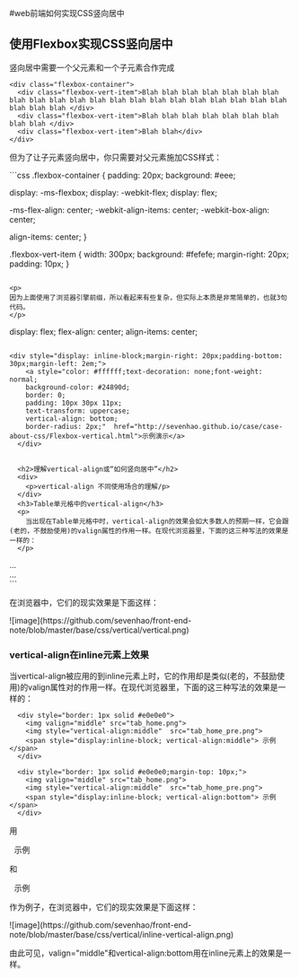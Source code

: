 #web前端如何实现CSS竖向居中

<h2>
  使用Flexbox实现CSS竖向居中
</h2>
<div>
  <p>竖向居中需要一个父元素和一个子元素合作完成</p>
</div>

```
<div class="flexbox-container">
  <div class="flexbox-vert-item">Blah blah blah blah blah blah blah blah blah blah blah blah blah blah blah blah blah blah blah blah blah blah blah blah </div>
  <div class="flexbox-vert-item">Blah blah blah blah blah blah blah blah blah </div>
  <div class="flexbox-vert-item">Blah blah</div>
</div>
```

 <p>但为了让子元素竖向居中，你只需要对父元素施加CSS样式：</p>
```css
.flexbox-container {
  padding: 20px;
  background: #eee;

  display: -ms-flexbox;
  display: -webkit-flex;
  display: flex;

  -ms-flex-align: center;
  -webkit-align-items: center;
  -webkit-box-align: center;

  align-items: center;
}

.flexbox-vert-item {
  width: 300px;
  background: #fefefe;
  margin-right: 20px;
  padding: 10px;
}
```

<p>
因为上面使用了浏览器引擎前缀，所以看起来有些复杂，但实际上本质是非常简单的，也就3句代码。
</p>
```
display: flex;
flex-align: center;
align-items: center;
```

<div style="display: inline-block;margin-right: 20px;padding-bottom: 30px;margin-left: 2em;">
    <a style="color: #ffffff;text-decoration: none;font-weight: normal;
    background-color: #24890d;
    border: 0;
    padding: 10px 30px 11px;
    text-transform: uppercase;
    vertical-align: bottom;
    border-radius: 2px;"  href="http://sevenhao.github.io/case/case-about-css/Flexbox-vertical.html">示例演示</a>
  </div>
  
  
  <h2>理解vertical-align或“如何竖向居中”</h2>
  <div>
    <p>vertical-align 不同使用场合的理解/p>
  </div>
  <h3>Table单元格中的vertical-align</h3>
  <p>
    当出现在Table单元格中时，vertical-align的效果会如大多数人的预期一样，它会跟(老的，不鼓励使用)的valign属性的作用一样。在现代浏览器里，下面的这三种写法的效果是一样的：
  </p>
  ```
  <td valign="middle"> <!-- 这是一种会逐渐被淘汰的用法 --> </td>
  <td style="vertical-align:middle"> ... </td>
  <div style="display:table-cell; vertical-align:middle"> ... </div>
  ```
  <p>在浏览器中，它们的现实效果是下面这样：</p>
  ![image](https://github.com/sevenhao/front-end-note/blob/master/base/css/vertical/vertical.png)
  
  
  <h3>vertical-align在inline元素上效果</h3>
  <p>当vertical-align被应用的到inline元素上时，它的作用却是类似(老的，不鼓励使用)的valign属性对<img>的作用一样。在现代浏览器里，下面的这三种写法的效果是一样的：</p>
  
  ```
    <div style="border: 1px solid #e0e0e0">
      <img valign="middle" src="tab_home.png">
      <img style="vertical-align:middle"  src="tab_home_pre.png">
      <span style="display:inline-block; vertical-align:middle"> 示例 </span>
    </div>
  ```
  
  ```
    <div style="border: 1px solid #e0e0e0;margin-top: 10px;">
      <img valign="middle" src="tab_home.png">
      <img style="vertical-align:middle"  src="tab_home_pre.png">
      <span style="display:inline-block; vertical-align:bottom"> 示例 </span>
    </div>
  ```
  <p>用<pre><span style="display:inline-block; vertical-align:middle"> 示例 </span></pre>和<pre><span style="display:inline-block; vertical-align:bottom"> 示例 </span></pre>作为例子，在浏览器中，它们的现实效果是下面这样：</p>
  ![image](https://github.com/sevenhao/front-end-note/blob/master/base/css/vertical/inline-vertical-align.png)
  
  <p>由此可见，valign="middle"和vertical-align:bottom用在inline元素上的效果是一样。</p>
  
